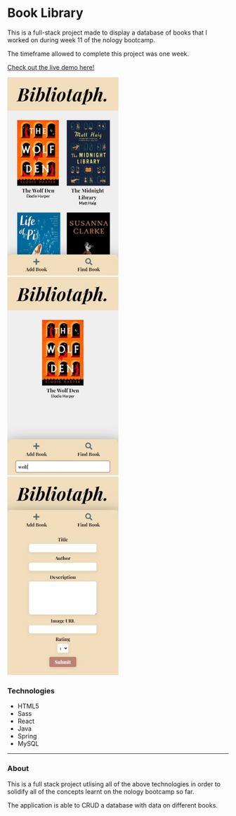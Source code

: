 # Book Library

This is a full-stack project made to display a database of books that I worked on during week 11 of the nology bootcamp.

The timeframe allowed to complete this project was one week.

[Check out the live demo here!](https://jasenscode.github.io/books/)

<div>
<img src="https://github.com/jasenscode/books/blob/main/src/assets/images/books.JPG?raw=true" height="450">
<img src="https://github.com/jasenscode/books/blob/main/src/assets/images/books-find.JPG?raw=true" height="450">
<img src="https://github.com/jasenscode/books/blob/main/src/assets/images/books-add.JPG?raw=true" height="450">
</div>

### Technologies

- HTML5
- Sass
- React
- Java
- Spring
- MySQL
_____
### About

This is a full stack project utlising all of the above technologies in order to solidify all of the concepts learnt on the nology bootcamp so far.

The application is able to CRUD a database with data on different books.
